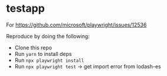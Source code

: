 # testapp

For https://github.com/microsoft/playwright/issues/12536

Reproduce by doing the following:

* Clone this repo
* Run `yarn` to install deps
* Run `npx playwright install`
* Run `npx playwright test` -> get import error from lodash-es
